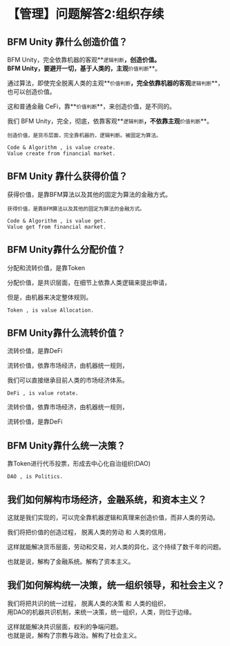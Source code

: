 # 【管理】问题解答2:组织存续

## BFM Unity 靠什么创造价值？

BFM Unity，完全依靠机器的客观**`逻辑判断`**，创造价值。  
BFM Unity，要避开一切，基于人类的，主观**`价值判断`**。

通过算法，即使完全脱离人类的主观**`价值判断`**，完全依靠机器的客观**`逻辑判断`**，也可以创造价值。

这和普通金融 CeFi，靠**`价值判断`**，来创造价值，是不同的。

我们 BFM Unity，完全，彻底，依靠客观**`逻辑判断`**，不依靠主观**`价值判断`**。

```text
创造价值，是货币层面，完全靠机器的，逻辑判断。被固定为算法。

Code & Algorithm , is value create.
Value create from financial market.
```

## BFM Unity 靠什么获得价值？

获得价值，是靠BFM算法以及其他的固定为算法的金融方式。 

```text
获得价值，是靠BFM算法以及其他的固定为算法的金融方式。

Code & Algorithm , is value get.
Value get from financial market.
```

## BFM Unity靠什么分配价值？

分配和流转价值，是靠Token

分配价值，是共识层面，在细节上依靠人类逻辑来提出申请，

但是，由机器来决定整体规则。

```text
Token , is value Allocation.
```

## BFM Unity靠什么流转价值？

流转价值，是靠DeFi

流转价值，依靠市场经济，由机器统一规则，

我们可以直接继承目前人类的市场经济体系。

```text
DeFi , is value rotate.
```

流转价值，依靠市场经济，由机器统一规则，

流转价值，是靠DeFi

## BFM Unity靠什么统一决策？

靠Token进行代币投票，形成去中心化自治组织\(DAO\)

```text
DAO , is Politics.
```

## 我们如何解构市场经济，金融系统，和资本主义？

这就是我们实现的，可以完全靠机器逻辑和真理来创造价值，而非人类的劳动。

我们将把价值的创造过程， 脱离人类的劳动 和 人类的信用，

这样就能解决货币层面，劳动和交易，对人类的异化，这个持续了数千年的问题。

也就是说，解构了金融系统。解构了资本主义。

## 我们如何解构统一决策，统一组织领导，和社会主义？

我们将把共识的统一过程， 脱离人类的决策 和 人类的组织，   
用DAO的机器共识机制，来统一决策，统一组织，人类，则位于边缘。

这样就能解决共识层面，权利的争端问题。  
也就是说，解构了宗教与政治。解构了社会主义。

